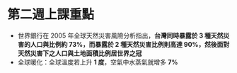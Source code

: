 # 第二週上課重點
* 世界銀行在 2005 年全球天然災害風險分析指出，**台灣同時暴露於 3 種天然災害的人口與比例約 73%，而暴露於 2 種天然災害比例則高達 90%，然後面對天然災害下之人口與土地面積比例居世界之冠**
* 全球暖化：全球溫度若上升 **1 度**，空氣中水蒸氣就增多 **7%**
